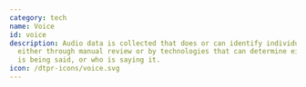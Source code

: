 ```yaml
---
category: tech
name: Voice
id: voice
description: Audio data is collected that does or can identify individuals,
  either through manual review or by technologies that can determine either what
  is being said, or who is saying it. 
icon: /dtpr-icons/voice.svg
---
```

